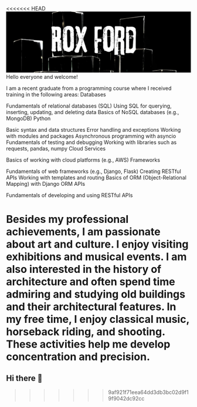 <<<<<<< HEAD
[![Header](https://github.com/BlackWaterPark0011010111/BlackWaterPark0011010111/blob/master/newone/Rox%20Ford%20(1).jpg)](https://www.linkedin.com/in/r%D0%BEx-f%D0%BErd-26b2922a5/?locale=en_US) 
Hello everyone and welcome!

I am a recent graduate from a programming course where I received training in the following areas:
Databases

Fundamentals of relational databases (SQL)
Using SQL for querying, inserting, updating, and deleting data
Basics of NoSQL databases (e.g., MongoDB)
Python 

Basic syntax and data structures
Error handling and exceptions
Working with modules and packages
Asynchronous programming with asyncio
Fundamentals of testing and debugging
Working with libraries such as requests, pandas, numpy
Cloud Services

Basics of working with cloud platforms (e.g., AWS)
Frameworks

Fundamentals of web frameworks (e.g., Django, Flask)
Creating RESTful APIs
Working with templates and routing
Basics of ORM (Object-Relational Mapping) with Django ORM
APIs

Fundamentals of developing and using RESTful APIs


Besides my professional achievements, I am passionate
 about art and culture. I enjoy visiting exhibitions and musical events.
 I am also interested in the history of architecture and often spend time 
admiring and studying old buildings and their architectural features. 
In my free time, I enjoy classical music, horseback riding, and shooting. 
These activities help me develop concentration and precision.
=======
## Hi there 👋

<!--
**BlackWaterPark0011010111/BlackWaterPark0011010111** is a ✨ _special_ ✨ repository because its `README.md` (this file) appears on your GitHub profile.

Here are some ideas to get you started:

- 🔭 I’m currently working on ...
- 🌱 I’m currently learning ...
- 👯 I’m looking to collaborate on ...
- 🤔 I’m looking for help with ...
- 💬 Ask me about ...
- 📫 How to reach me: ...
- 😄 Pronouns: ...
- ⚡ Fun fact: ...
-->
>>>>>>> 9af921f71eea64dd3db3bc02d9f19f9042dc92cc

